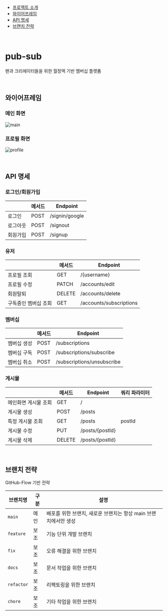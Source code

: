 - [프로젝트 소개](#pub-sub)
- [와이어프레임](#와이어프레임)
- [API 명세](#API-명세)
- [브랜치 전략](#브랜치-전략)

<br>

# pub-sub
팬과 크리에이터들을 위한 월정액 기반 멤버십 플랫폼

<br>

## 와이어프레임
### 메인 화면
![main](https://github.com/f-lab-edu/pub-sub/assets/65343417/245f3afe-f979-4946-9938-f505571142dc)

### 프로필 화면
![profile](https://github.com/f-lab-edu/pub-sub/assets/65343417/948b9de5-8552-43c7-8df9-4e5b44cfff08)

<br>

## API 명세
### 로그인/회원가입
|  | 메서드 | Endpoint |
| --- | --- | --- |
| 로그인 | POST | /signin/google |
| 로그아웃 | POST | /signout |
| 회원가입 | POST | /signup |

### 유저
|  | 메서드 | Endpoint |
| --- | --- | --- |
| 프로필 조회 | GET | /{username} |
| 프로필 수정 | PATCH | /accounts/edit |
| 회원탈퇴 | DELETE | /accounts/delete |
| 구독중인 멤버십 조회 | GET | /accounts/subscriptions |

### 멤버십
|  | 메서드 | Endpoint |
| --- | --- | --- |
| 멤버십 생성 | POST | /subscriptions |
| 멤버십 구독 | POST | /subscriptions/subscribe |
| 멤버십 취소 | POST | /subscriptions/unsubscribe |

### 게시물
|  | 메서드 | Endpoint | 쿼리 파라미터 |
| --- | --- | --- | --- |
| 메인화면 게시물 조회 | GET | / |  |
| 게시물 생성 | POST | /posts |  |
| 특정 게시물 조회 | GET | /posts | postId |
| 게시물 수정 | PUT | /posts/{postId} |  |
| 게시물 삭제 | DELETE | /posts/{postId} |  |

<br>

## 브랜치 전략
GitHub-Flow 기반 전략

| 브랜치명 | 구분 | 설명 |
| --- | --- | --- |
| `main` | 메인 | 배포를 위한 브랜치, 새로운 브랜치는 항상 main 브랜치에서만 생성 |
| `feature` | 보조 | 기능 단위 개발 브랜치 |
| `fix` | 보조 | 오류 해결을 위한 브랜치 |
| `docs` | 보조 | 문서 작업을 위한 브랜치 |
| `refactor` | 보조 | 리팩토링을 위한 브랜치 |
| `chore` | 보조 | 기타 작업을 위한 브랜치 |
